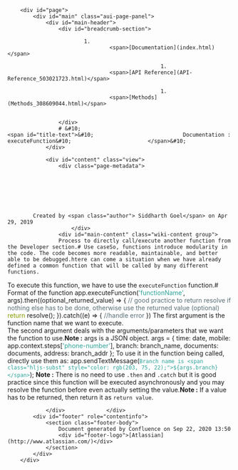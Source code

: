 
        <div id="page">
            <div id="main" class="aui-page-panel">
                <div id="main-header">
                    <div id="breadcrumb-section">
                        
                            1. 
                                    <span>[Documentation](index.html)</span>
                                
                                                    1. 
                                    <span>[API Reference](API-Reference_503021723.html)</span>
                                
                                                    1. 
                                    <span>[Methods](Methods_308609044.html)</span>
                                
                                                
                    </div>
                    # &#10;                                                <span id="title-text">&#10;                            Documentation : executeFunction&#10;                        </span>&#10;                    
                </div>

                <div id="content" class="view">
                    <div class="page-metadata">
                        
        
    
        
    
        
        
            Created by <span class="author"> Siddharth Goel</span> on Apr 29, 2019
                        </div>
                    <div id="main-content" class="wiki-content group">
                    Process to directly call/execute another function from the Developer section.# Use caseSo, functions introduce modularity in the code. The code becomes more readable, maintainable, and better able to be debugged.htere can come a situation when we have already defined a common function that will be called by many different functions.  
To execute this function, we have to use the<span>&nbsp;</span>`executeFunction`<span>&nbsp;</span>function.# Format of the function    app.executeFunction(<span class="hljs-string" style="color: rgb(42, 161, 152);">'functionName'</span>, args).then((optional_returned_value) =&gt; {
    <span class="hljs-comment" style="color: rgb(88, 110, 117);">// good practice to return resolve if nothing else has to be done, otherwise use the returned value (optional)</span>
        <span class="hljs-keyword" style="color: rgb(133, 153, 0);">return</span> resolve();
     }).catch((e) =&gt; {
         <span class="hljs-comment" style="color: rgb(88, 110, 117);">//handle error</span>
     })
The first argument is the function name that we want to execute.  
The second argument deals with the arguments/parameters that we want the function to use.**Note :**<span>&nbsp;</span>args is a JSON object.    args = {
        time: date,
        mobile: app.context.steps[<span class="hljs-string" style="color: rgb(42, 161, 152);">'phone-number'</span>],
        branch: branch_name,
        documents: documents,
        address: branch_addr
    };
To use it in the function being called, directly use them as:    app.sendTextMessage(<span class="hljs-string" style="color: rgb(42, 161, 152);">`Branch name is <span class="hljs-subst" style="color: rgb(203, 75, 22);">${args.branch}</span>`</span>);
**Note :**<span>&nbsp;</span>There is no need to use<span>&nbsp;</span>`.then`<span>&nbsp;</span>and<span>&nbsp;</span>`.catch`<span>&nbsp;</span>but it is good practice since this function will be executed asynchronously and you may resolve the function before even actually setting the value.**Note :**<span>&nbsp;</span>If a value has to be returned, then return it as<span>&nbsp;</span>`return value`.
                    </div>

                    
                                                      
                </div>             </div> 
            <div id="footer" role="contentinfo">
                <section class="footer-body">
                    Document generated by Confluence on Sep 22, 2020 13:50
                    <div id="footer-logo">[Atlassian](http://www.atlassian.com/)</div>
                </section>
            </div>
        </div>     

